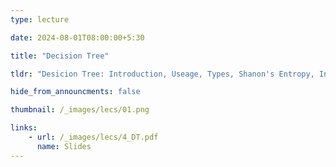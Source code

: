 ```yaml
---
type: lecture

date: 2024-08-01T08:00:00+5:30

title: "Decision Tree"

tldr: "Desicion Tree: Introduction, Useage, Types, Shanon's Entropy, Information Gain, Examples."

hide_from_announcments: false

thumbnail: /_images/lecs/01.png

links: 
    - url: /_images/lecs/4_DT.pdf
      name: Slides
---
```

